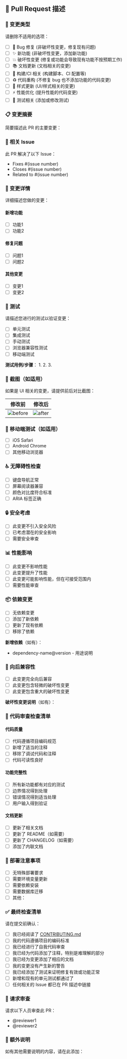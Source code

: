 ## 📝 Pull Request 描述

### 🎯 变更类型

请删除不适用的选项：

- [ ] 🐛 Bug 修复 (非破坏性变更，修复现有问题)
- [ ] ✨ 新功能 (非破坏性变更，添加新功能)
- [ ] 💥 破坏性变更 (修复或功能会导致现有功能不按预期工作)
- [ ] 📚 文档更新 (文档相关的变更)
- [ ] 🔧 构建/CI 相关 (构建脚本、CI 配置等)
- [ ] ♻️ 代码重构 (不修复 bug 也不添加功能的代码变更)
- [ ] 🎨 样式更新 (UI/样式相关的变更)
- [ ] ⚡ 性能优化 (提升性能的代码变更)
- [ ] 🧪 测试相关 (添加或修改测试)

### 📋 变更摘要

简要描述此 PR 的主要变更：

### 🔗 相关 Issue

此 PR 解决了以下 Issue：

- Fixes #(issue number)
- Closes #(issue number)
- Related to #(issue number)

### 🔄 变更详情

详细描述您做的变更：

#### 新增功能
- [ ] 功能1
- [ ] 功能2

#### 修复问题
- [ ] 问题1
- [ ] 问题2

#### 其他变更
- [ ] 变更1
- [ ] 变更2

### 🧪 测试

请描述您进行的测试以验证变更：

- [ ] 单元测试
- [ ] 集成测试
- [ ] 手动测试
- [ ] 浏览器兼容性测试
- [ ] 移动端测试

**测试用例/步骤**：
1. 
2. 
3. 

### 📸 截图（如适用）

如果是 UI 相关的变更，请提供前后对比截图：

| 修改前 | 修改后 |
|--------|--------|
| ![before](url) | ![after](url) |

### 📱 移动端测试（如适用）

- [ ] iOS Safari
- [ ] Android Chrome
- [ ] 其他移动浏览器

### ♿ 无障碍性检查

- [ ] 键盘导航正常
- [ ] 屏幕阅读器兼容
- [ ] 颜色对比度符合标准
- [ ] ARIA 标签正确

### 🔒 安全考虑

- [ ] 此变更不引入安全风险
- [ ] 已考虑潜在的安全影响
- [ ] 需要安全审查

### 📊 性能影响

- [ ] 此变更不影响性能
- [ ] 此变更提升了性能
- [ ] 此变更可能影响性能，但在可接受范围内
- [ ] 需要性能审查

### 📦 依赖变更

- [ ] 无依赖变更
- [ ] 添加了新依赖
- [ ] 更新了现有依赖
- [ ] 移除了依赖

**新增依赖**（如有）：
- dependency-name@version - 用途说明

### 🔄 向后兼容性

- [ ] 此变更完全向后兼容
- [ ] 此变更包含轻微的破坏性变更
- [ ] 此变更包含重大的破坏性变更

**破坏性变更说明**（如有）：


### 📝 代码审查检查清单

#### 代码质量
- [ ] 代码遵循项目编码规范
- [ ] 新增了适当的注释
- [ ] 移除了调试代码和注释
- [ ] 代码可读性良好

#### 功能完整性
- [ ] 所有新功能都有对应的测试
- [ ] 边界情况得到处理
- [ ] 错误情况得到适当处理
- [ ] 用户输入得到验证

#### 文档更新
- [ ] 更新了相关文档
- [ ] 更新了 README（如需要）
- [ ] 更新了 CHANGELOG（如需要）
- [ ] 添加了内联文档

### 🎯 部署注意事项

- [ ] 无特殊部署要求
- [ ] 需要环境变量更新
- [ ] 需要依赖安装
- [ ] 需要数据库迁移
- [ ] 其他：

### ✅ 最终检查清单

请在提交前确认：

- [ ] 我已经阅读了 [CONTRIBUTING.md](../CONTRIBUTING.md)
- [ ] 我的代码遵循项目的编码标准
- [ ] 我已经进行了自我代码审查
- [ ] 我已经为代码添加了注释，特别是难理解的部分
- [ ] 我已经为变更添加了相应的文档
- [ ] 我的变更没有产生新的警告
- [ ] 我已经添加了测试来证明修复有效或功能正常
- [ ] 新增和现有的单元测试都通过了
- [ ] 任何相关的 Issue 都已在 PR 描述中链接

### 👥 请求审查

请求以下人员审查此 PR：

- @reviewer1
- @reviewer2

### 💬 额外说明

如有其他需要说明的内容，请在此添加：